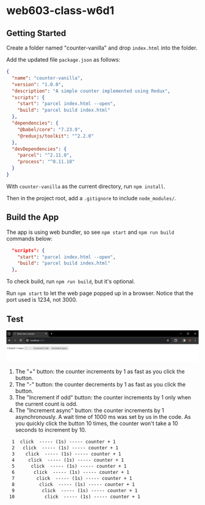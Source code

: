 # web603-class-w6d1

## Getting Started

Create a folder named "counter-vanilla" and drop `index.html` into the folder.

Add the updated file `package.json` as follows:

```json
{
  "name": "counter-vanilla",
  "version": "1.0.0",
  "description": "A simple counter implemented using Redux",
  "scripts": {
    "start": "parcel index.html --open",
    "build": "parcel build index.html"
  },
  "dependencies": {
    "@babel/core": "7.23.9",
    "@reduxjs/toolkit": "^2.2.0"
  },
  "devDependencies": {
    "parcel": "^2.11.0",
    "process": "^0.11.10"
  }
}
```

With `counter-vanilla` as the current directory, run `npm install`.

Then in the project root, add a `.gitignore` to include `node_modules/`.

## Build the App

The app is using web bundler, so see `npm start` and `npm run build` commands below:

```json
  "scripts": {
    "start": "parcel index.html --open",
    "build": "parcel build index.html"
  },
```

To check build, run `npm run build`, but it's optional.

Run `npm start` to let the web page popped up in a browser. Notice that the port used is 1234, not 3000.

## Test

![app home](app-home.png)

1. The "+" button: the counter increments by 1 as fast as you click the button.
2. The "-" button: the counter decrements by 1 as fast as you click the button.
3. The "Increment if odd" button: the counter increments by 1 only when the current count is odd.
4. The "Increment async" button: the counter increments by 1 asynchronously. A wait time of 1000 ms was set by us in the code. As you quickly click the button 10 times, the counter won't take a 10 seconds to increment by 10.

```
  1  click  ----- (1s) ----- counter + 1
  2   click  ----- (1s) ----- counter + 1
  3    click  ----- (1s) ----- counter + 1
  4     click  ----- (1s) ----- counter + 1
  5      click  ----- (1s) ----- counter + 1
  6       click  ----- (1s) ----- counter + 1
  7        click  ----- (1s) ----- counter + 1
  8         click  ----- (1s) ----- counter + 1
  9          click  ----- (1s) ----- counter + 1
 10           click  ----- (1s) ----- counter + 1
```
